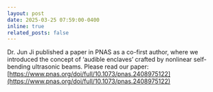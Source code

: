 ```yaml
---
layout: post
date: 2025-03-25 07:59:00-0400
inline: true
related_posts: false
---
```


 Dr. Jun Ji published a paper in PNAS as a co-first author, where we introduced the concept of ‘audible enclaves’ crafted by nonlinear self-bending ultrasonic beams. 
 Please read our paper: [https://www.pnas.org/doi/full/10.1073/pnas.2408975122](https://www.pnas.org/doi/full/10.1073/pnas.2408975122)

